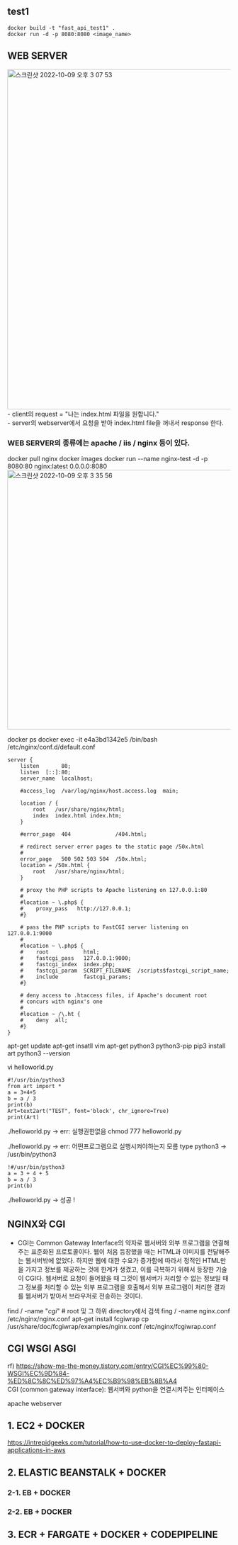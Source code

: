 ## test1
```
docker build -t "fast_api_test1" .
docker run -d -p 8080:8080 <image_name>
```

## WEB SERVER
<img width="768" alt="스크린샷 2022-10-09 오후 3 07 53" src="https://user-images.githubusercontent.com/73451727/194741222-22f25b8d-e14d-47ad-8ccf-28249c7e2b39.png">
- client의 request = "나는 index.html 파일을 원합니다." <br/>
- server의 webserver에서 요청을 받아 index.html file을 꺼내서 response 한다.

### WEB SERVER의 종류에는 apache / iis / nginx 등이 있다.
docker pull nginx
docker images
docker run --name nginx-test -d -p 8080:80 nginx:latest
0.0.0.0:8080
<img width="586" alt="스크린샷 2022-10-09 오후 3 35 56" src="https://user-images.githubusercontent.com/73451727/194741836-11c04eb3-99b0-42ba-a787-e58357d63705.png">

docker ps
docker exec -it e4a3bd1342e5 /bin/bash
/etc/nginx/conf.d/default.conf

```
server {
    listen       80;
    listen  [::]:80;
    server_name  localhost;

    #access_log  /var/log/nginx/host.access.log  main;

    location / {
        root   /usr/share/nginx/html;
        index  index.html index.htm;
    }

    #error_page  404              /404.html;

    # redirect server error pages to the static page /50x.html
    #
    error_page   500 502 503 504  /50x.html;
    location = /50x.html {
        root   /usr/share/nginx/html;
    }

    # proxy the PHP scripts to Apache listening on 127.0.0.1:80
    #
    #location ~ \.php$ {
    #    proxy_pass   http://127.0.0.1;
    #}

    # pass the PHP scripts to FastCGI server listening on 127.0.0.1:9000
    #
    #location ~ \.php$ {
    #    root           html;
    #    fastcgi_pass   127.0.0.1:9000;
    #    fastcgi_index  index.php;
    #    fastcgi_param  SCRIPT_FILENAME  /scripts$fastcgi_script_name;
    #    include        fastcgi_params;
    #}

    # deny access to .htaccess files, if Apache's document root
    # concurs with nginx's one
    #
    #location ~ /\.ht {
    #    deny  all;
    #}
}
```

apt-get update
apt-get insatll vim
apt-get python3 python3-pip
pip3 install art
python3 --version

vi helloworld.py 
```
#!/usr/bin/python3
from art import *
a = 3+4+5
b = a / 3
print(b)
Art=text2art("TEST", font='block', chr_ignore=True)
print(Art)
```

./helloworld.py -> err: 실행권한없음
chmod 777 helloworld.py

./helloworld.py -> err: 어떤프로그램으로 실행시켜야하는지 모름
type python3 -> /usr/bin/python3
```
!#/usr/bin/python3
a = 3 + 4 + 5
b = a / 3
print(b)
```
./helloworld.py -> 성공 !

## NGINX와 CGI
- CGI는 Common Gateway Interface의 약자로 웹서버와 외부 프로그램을 연결해주는 표준화된 프로토콜이다. 웹이 처음 등장했을 때는 HTML과 이미지를 전달해주는 웹서버밖에 없었다. 하지만 웹에 대한 수요가 증가함에 따라서 정적인 HTML만을 가지고 정보를 제공하는 것에 한계가 생겼고, 이를 극복하기 위해서 등장한 기술이 CGI다. 웹서버로 요청이 들어왔을 때 그것이 웹서버가 처리할 수 없는 정보일 때 그 정보를 처리할 수 있는 외부 프로그램을 호출해서 외부 프로그램이 처리한 결과를 웹서버가 받아서 브라우저로 전송하는 것이다.

find / -name "*cgi*" # root 및 그 하위 directory에서 검색
fing / -name nginx.conf
/etc/nginx/nginx.conf
apt-get install fcgiwrap
cp /usr/share/doc/fcgiwrap/examples/nginx.conf /etc/nginx/fcgiwrap.conf



## CGI WSGI ASGI 
rf) https://show-me-the-money.tistory.com/entry/CGI%EC%99%80-WSGI%EC%9D%84-%ED%8C%8C%ED%97%A4%EC%B9%98%EB%8B%A4 <br/>
CGI (common gateway interface): 웹서버와 python을 연결시켜주는 인터페이스

apache webserver


## 1. EC2 + DOCKER
https://intrepidgeeks.com/tutorial/how-to-use-docker-to-deploy-fastapi-applications-in-aws

## 2. ELASTIC BEANSTALK + DOCKER

  ### 2-1. EB + DOCKER
  ### 2-2. EB + DOCKER

## 3. ECR + FARGATE + DOCKER + CODEPIPELINE


